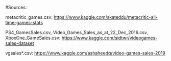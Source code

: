 #Sources:

metacritic_games.csv: https://www.kaggle.com/skateddu/metacritic-all-time-games-stats

PS4_GamesSales.csv,
Video_Games_Sales_as_at_22_Dec_2016.csv,
XboxOne_GameSales.csv: https://www.kaggle.com/sidtwr/videogames-sales-dataset

vgsales*.csv: https://www.kaggle.com/ashaheedq/video-games-sales-2019